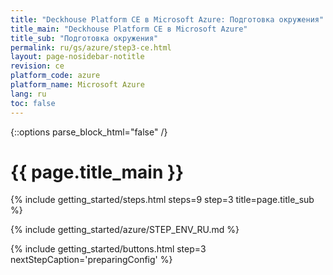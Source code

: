 ```yaml
---
title: "Deckhouse Platform CE в Microsoft Azure: Подготовка окружения"
title_main: "Deckhouse Platform CE в Microsoft Azure"
title_sub: "Подготовка окружения"
permalink: ru/gs/azure/step3-ce.html
layout: page-nosidebar-notitle
revision: ce
platform_code: azure
platform_name: Microsoft Azure
lang: ru
toc: false
---
```


<link rel="stylesheet" type="text/css" href='{{ assets["getting-started.css"].digest_path }}' />
{::options parse_block_html="false" /}

<h1 class="docs__title">{{ page.title_main }}</h1>
{% include getting_started/steps.html steps=9 step=3 title=page.title_sub %}

{% include getting_started/azure/STEP_ENV_RU.md %}

{% include getting_started/buttons.html step=3 nextStepCaption='preparingConfig' %}
